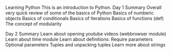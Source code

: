Learning Python
This is an introduction to Python.
Day 1 Summary
Overall very quick review of some of the basics of Python
Basics of numberic objects
Basics of conditionals
Basics of Iterations
Basics of functions (def)
The concept of modularity

Day 2 Summary
Learn about opening youtube videos (webbrowser module)
Learn about time module
Learn about definitions: 
Require parameters
Optional parameters
Tuples and unpacking tuples
Learn more about strings